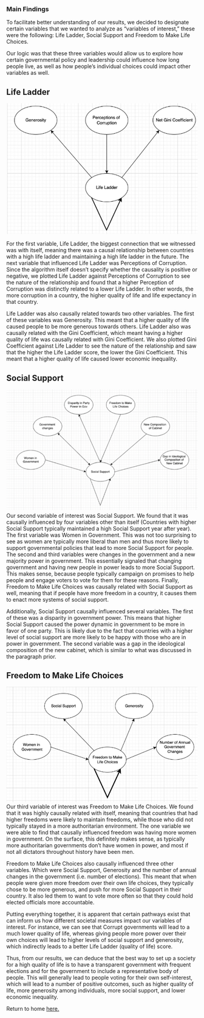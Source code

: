 ### Main Findings
To facilitate better understanding of our results, we decided to designate certain variables that we wanted to analyze as “variables of interest,” these were the following: Life Ladder, Social Support and Freedom to Make Life Choices.

Our logic was that these three variables would allow us to explore how certain governmental policy and leadership could influence how long people live, as well as how people’s individual choices could impact other variables as well.
## Life Ladder 
![Image](life_ladder.png)

For the first variable, Life Ladder, the biggest connection that we witnessed was with itself, meaning there was a causal relationship between countries with a high life ladder and maintaining a high life ladder in the future. The next variable that influenced Life Ladder was Perceptions of Corruption. Since the algorithm itself doesn’t specify whether the causality is positive or negative, we plotted Life Ladder against Perceptions of Corruption to see the nature of the relationship and found that a higher Perception of Corruption was distinctly related to a lower Life Ladder. In other words, the more corruption in a country, the higher quality of life and life expectancy in that country. 

Life Ladder was also causally related towards two other variables. The first of these variables was Generosity. This meant that a higher quality of life caused people to be more generous towards others. Life Ladder also was causally related with the Gini Coefficient, which meant having a higher quality of life was causally related with Gini Coefficient. We also plotted Gini Coefficient against Life Ladder to see the nature of the relationship and saw that the higher the Life Ladder score, the lower the Gini Coefficient. This meant that a higher quality of life caused lower economic inequality.

## Social Support
![Image](social_support.png)
Our second variable of interest was Social Support. We found that it was causally influenced by four variables other than itself (Countries with higher Social Support typically maintained a high Social Support year after year). The first variable was Women in Government. This was not too surprising to see as women are typically more liberal than men and thus more likely to support governmental policies that lead to more Social Support for people. The second and third variables were changes in the government and a new majority power in government. This essentially signaled that changing government and having new people in power leads to more Social Support. This makes sense, because people typically campaign on promises to help people and engage voters to vote for them for these reasons. Finally, Freedom to Make Life Choices was causally related with Social Support as well, meaning that if people have more freedom in a country, it causes them to enact more systems of social support.

Additionally, Social Support causally influenced several variables. The first of these was a disparity in government power. This means that higher Social Support caused the power dynamic in government to be more in favor of one party. This is likely due to the fact that countries with a higher level of social support are more likely to be happy with those who are in power in government. The second variable was a gap in the ideological composition of the new cabinet, which is similar to what was discussed in the paragraph prior.

## Freedom to Make Life Choices
![Image](Freedom.png)
Our third variable of interest was Freedom to Make Life Choices. We found that it was highly causally related with itself, meaning that countries that had higher freedoms were likely to maintain freedoms, while those who did not typically stayed in a more authoritarian environment. The one variable we were able to find that causally influenced freedom was having more women in government. On the surface, this definitely makes sense, as typically more authoritarian governments don’t have women in power, and most if not all dictators throughout history have been men.

Freedom to Make Life Choices also causally influenced three other variables. Which were Social Support, Generosity and the number of annual changes in the government (i.e. number of elections). This meant that when people were given more freedom over their own life choices, they typically chose to be more generous, and push for more Social Support in their country. It also led them to want to vote more often so that they could hold elected officials more accountable.

Putting everything together, it is apparent that certain pathways exist that can inform us how different societal measures impact our variables of interest. For instance, we can see that Corrupt governments will lead to a much lower quality of life, whereas giving people more power over their own choices will lead to higher levels of social support and generosity, which indirectly leads to a better Life Ladder (quality of life) score. 

Thus, from our results, we can deduce that the best way to set up a society for a high quality of life is to have a transparent government with frequent elections and for the government to include a representative body of people. This will generally lead to people voting for their own self-interest, which will lead to a number of positive outcomes, such as higher quality of life, more generosity among individuals, more social support, and lower economic inequality.

Return to home [here.](index.md)

